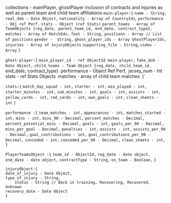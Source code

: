 collections - mainPlayer, ghostPlayer inclusion of contracts and injuries as well as parent team and child team affiliations
`main-player:{`
`name - String,`
`real_dob - Date Object,`
`nationality - Array of CountryIds`,
`performance - Obj ref Perf,`
`stats - Object (ref Stats)`
`parent_teams - Array of TeamObjects {reg_date, parent_team_id, end_date, contract_type},`
`matches - Array of MatchIds,`
`foot - String,`
`positions - Array // List of positions`
`gender -  String,`
`ghost_player_ids - Array GhostPlayerIds,`
`injuries - Array of injuryObjects`
`supporting_file - String`,
`video - Array`
`}`

`ghost-player:{`
`main_player_id - ref ObjectId main-player,`
`fake_dob - Date Object,`
`child_teams - Team Object {reg_date, child_team_id, 
`end_date, contract_type}`
`performance - Object Ref Perf,`
`jersey_num - Int`
`stats - ref Stats Objects`
`matches - array of child team matches`
`}`

`stats:{`
`match_day_squad - int,`
`starter - int,`
`min_played - int,`
`starter_minutes - int,`
`sub_minutes - int,`
`goals - int,`
`assists - int,`
`yellow_cards - int,`
`red_cards - int,`
`own_goals - int,`
`clean_sheets - int`
`}`

`performance :{`
`team_matches - int,`
`appearances - int,`
`matches_started - int,`
`mins - int,`
`mins_90 - Decimal,`
`percent_matches - Decimal,`
`percent_potential_mins - Decimal,`
`goals - int,`
`goals_per_90 - Decimal,`
`mins_per_goal - Decimal,`
`penalties - int,`
`assists - int,`
`assists_per_90 - Decimal,`
`goal_contributions - int,`
`goal_contributions_per_90 - Decimal,`
`conceded - int,`
`conceded_per_90 - Decimal,`
`clean_sheets - int,`
`}`

`PlayerTeamsObject :{`
`team_id - ObjectId,`
`reg_date - date object,`
`end_date - date object,`
`contractType - String,`
`on_team - Boolean,`
`}`

```
injuryObject:{
date_of_injury - Date Object,
type_of_injury - String,
	status - String // Back in training, Recovering, Recovered, Unknown
recovery_date - Date Object
}
```